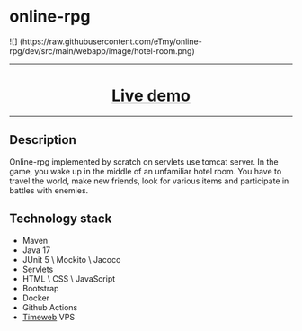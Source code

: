<h1 style="align-items: center">online-rpg</h1> 
![] (https://raw.githubusercontent.com/eTmy/online-rpg/dev/src/main/webapp/image/hotel-room.png)


-----------------------
<h1 align="center">
  <a href="http://176.57.208.172:7777/onlinerpg/">Live demo</a>
</h1>

-----------------------

Description
----------------------
Online-rpg implemented by scratch on servlets use tomcat server.
In the game, you wake up in the middle of an unfamiliar hotel room. You have to travel the world, make new friends, 
look for various items and participate in battles with enemies.   

Technology stack
------------------------ 
- Maven 
- Java 17
- JUnit 5 \ Mockito \ Jacoco
- Servlets
- HTML \ CSS \ JavaScript
- Bootstrap 
- Docker
- Github Actions
- [Timeweb](https://timeweb.com/ru/) VPS

